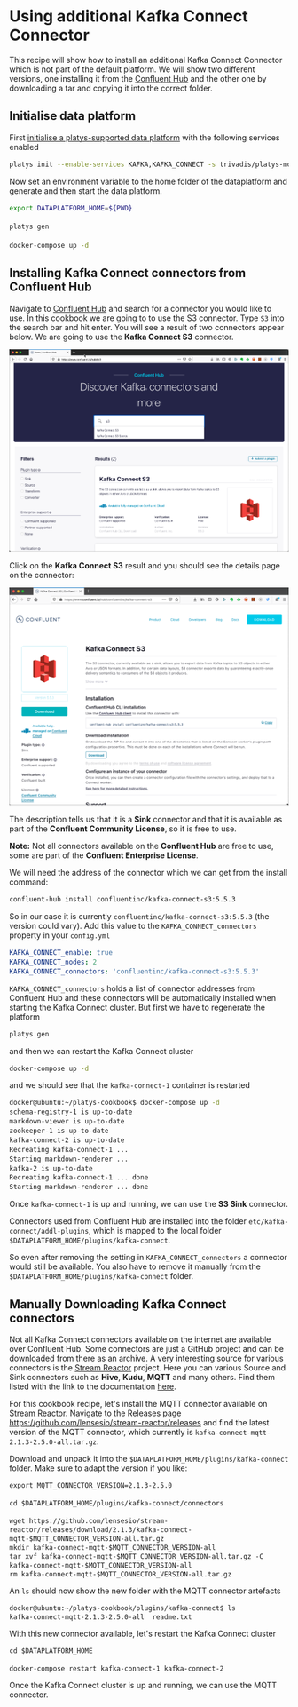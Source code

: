 # Using additional Kafka Connect Connector

This recipe will show how to install an additional Kafka Connect Connector which is not part of the default platform. We will show two different versions, one installing it from the [Confluent Hub](https://www.confluent.io/hub/) and the other one by downloading a tar and copying it into the correct folder.

## Initialise data platform

First [initialise a platys-supported data platform](../documentation/getting-started.md) with the following services enabled

```bash
platys init --enable-services KAFKA,KAFKA_CONNECT -s trivadis/platys-modern-data-platform -w 1.10.0
```

Now set an environment variable to the home folder of the dataplatform and generate and then start the data platform. 

```bash
export DATAPLATFORM_HOME=${PWD}

platys gen

docker-compose up -d
```

## Installing Kafka Connect connectors from Confluent Hub

Navigate to [Confluent Hub](https://www.confluent.io/hub/) and search for a connector you would like to use. In this cookbook we are going to to use the S3 connector. Type `S3` into the search bar and hit enter. You will see a result of two connectors appear below. We are going to use the **Kafka Connect S3** connector.

![Alt Image Text](./images/confluent-hub-1.png "Confluent Hub ")

Click on the **Kafka Connect S3** result and you should see the details page on the connector:

![Alt Image Text](./images/confluent-hub-2.png "Confluent Hub ")

The description tells us that it is a **Sink** connector and that it is available as part of the **Confluent Community License**, so it is free to use. 
 
**Note:** Not all connectors available on the **Confluent Hub** are free to use, some are part of the **Confluent Enterprise License**.

We will need the address of the connector which we can get from the install command: 

```bash
confluent-hub install confluentinc/kafka-connect-s3:5.5.3
```

So in our case it is currently `confluentinc/kafka-connect-s3:5.5.3` (the version could vary). 
Add this value to the `KAFKA_CONNECT_connectors` property in your `config.yml`

```yaml
KAFKA_CONNECT_enable: true
KAFKA_CONNECT_nodes: 2
KAFKA_CONNECT_connectors: 'confluentinc/kafka-connect-s3:5.5.3'
``` 

`KAFKA_CONNECT_connectors` holds a list of connector addresses from Confluent Hub and these connectors will be automatically installed when starting the Kafka Connect cluster. But first we have to regenerate the platform 

```bash
platys gen
```

and then we can restart the Kafka Connect cluster

```bash
docker-compose up -d
```

and we should see that the `kafka-connect-1` container is restarted

```bash
docker@ubuntu:~/platys-cookbook$ docker-compose up -d
schema-registry-1 is up-to-date
markdown-viewer is up-to-date
zookeeper-1 is up-to-date
kafka-connect-2 is up-to-date
Recreating kafka-connect-1 ... 
Starting markdown-renderer ... 
kafka-2 is up-to-date
Recreating kafka-connect-1 ... done
Starting markdown-renderer ... done
```

Once `kafka-connect-1` is up and running, we can use the **S3 Sink** connector. 

Connectors used from Confluent Hub are installed into the folder `etc/kafka-connect/addl-plugins`, which is mapped to the local folder `$DATAPLATFORM_HOME/plugins/kafka-connect`.

So even after removing the setting in `KAFKA_CONNECT_connectors` a connector would still be available. You also have to remove it manually from the `$DATAPLATFORM_HOME/plugins/kafka-connect` folder.  

## Manually Downloading Kafka Connect connectors

Not all Kafka Connect connectors available on the internet are available over Confluent Hub. Some connectors are just a GitHub project and can be downloaded from there as an archive. A very interesting source for various connectors is the [Stream Reactor](https://github.com/lensesio/stream-reactor) project. Here you can various Source and Sink connectors such as **Hive**, **Kudu**, **MQTT** and many others. Find them listed with the link to the documentation [here](https://github.com/lensesio/stream-reactor).

For this cookbook recipe, let's install the MQTT connector available on [Stream Reactor](https://github.com/lensesio/stream-reactor). Navigate to the Releases page <https://github.com/lensesio/stream-reactor/releases> and find the latest version of the MQTT connector, which currently is `kafka-connect-mqtt-2.1.3-2.5.0-all.tar.gz`. 

Download and unpack it into the `$DATAPLATFORM_HOME/plugins/kafka-connect` folder. Make sure to adapt the version if you like:

```
export MQTT_CONNECTOR_VERSION=2.1.3-2.5.0

cd $DATAPLATFORM_HOME/plugins/kafka-connect/connectors

wget https://github.com/lensesio/stream-reactor/releases/download/2.1.3/kafka-connect-mqtt-$MQTT_CONNECTOR_VERSION-all.tar.gz
mkdir kafka-connect-mqtt-$MQTT_CONNECTOR_VERSION-all 
tar xvf kafka-connect-mqtt-$MQTT_CONNECTOR_VERSION-all.tar.gz -C kafka-connect-mqtt-$MQTT_CONNECTOR_VERSION-all 
rm kafka-connect-mqtt-$MQTT_CONNECTOR_VERSION-all.tar.gz
```

An `ls` should now show the new folder with the MQTT connector artefacts

```
docker@ubuntu:~/platys-cookbook/plugins/kafka-connect$ ls
kafka-connect-mqtt-2.1.3-2.5.0-all  readme.txt
```

With this new connector available, let's restart the Kafka Connect cluster

```
cd $DATAPLATFORM_HOME

docker-compose restart kafka-connect-1 kafka-connect-2
```

Once the Kafka Connect cluster is up and running, we can use the MQTT connector.

